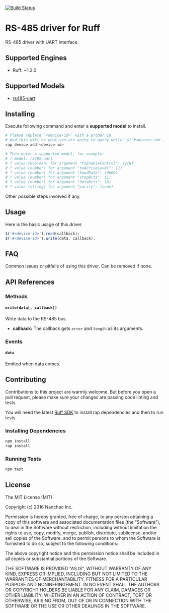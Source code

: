 [![Build Status](https://travis-ci.org/ruff-drivers/rs485-uart.svg)](https://travis-ci.org/ruff-drivers/rs485-uart)

# RS-485 driver for Ruff

RS-485 driver with UART interface.

## Supported Engines

* Ruff: ~1.2.0

## Supported Models

- [rs485-uart](https://rap.ruff.io/devices/rs485-uart)

## Installing

Execute following command and enter a **supported model** to install.

```sh
# Please replace `<device-id>` with a proper ID.
# And this will be what you are going to query while `$('#<device-id>')`.
rap device add <device-id>

# Then enter a supported model, for example:
# ? model: rs485-uart
# ? value (boolean) for argument "txEnableControl": (y/N)
# ? value (number) for argument "txActiveLevel": (1)
# ? value (number) for argument "baudRate": (9600)
# ? value (number) for argument "stopBits": (1)
# ? value (number) for argument "dataBits": (8)
# ? value (string) for argument "parity": (none)
```

Other possible steps involved if any.

## Usage

Here is the basic usage of this driver.

```js
$('#<device-id>').read(callback);
$('#<device-id>').write(data, callback);
```

## FAQ

Common issues or pitfalls of using this driver. Can be removed if none.

## API References

### Methods

#### `write(data[, callback])`

Write data to the RS-485 bus.

- **callback:** The callback gets `error` and `length` as its arguments.

### Events

#### `data`

Emitted when data comes.

## Contributing

Contributions to this project are warmly welcome. But before you open a pull request, please make sure your changes are passing code linting and tests.

You will need the latest [Ruff SDK](https://ruff.io/) to install rap dependencies and then to run tests.

### Installing Dependencies

```sh
npm install
rap install
```

### Running Tests

```sh
npm test
```

## License

The MIT License (MIT)

Copyright (c) 2016 Nanchao Inc.

Permission is hereby granted, free of charge, to any person obtaining a copy of this software and associated documentation files (the "Software"), to deal in the Software without restriction, including without limitation the rights to use, copy, modify, merge, publish, distribute, sublicense, and/or sell copies of the Software, and to permit persons to whom the Software is furnished to do so, subject to the following conditions:

The above copyright notice and this permission notice shall be included in all copies or substantial portions of the Software.

THE SOFTWARE IS PROVIDED "AS IS", WITHOUT WARRANTY OF ANY KIND, EXPRESS OR IMPLIED, INCLUDING BUT NOT LIMITED TO THE WARRANTIES OF MERCHANTABILITY, FITNESS FOR A PARTICULAR PURPOSE AND NONINFRINGEMENT. IN NO EVENT SHALL THE AUTHORS OR COPYRIGHT HOLDERS BE LIABLE FOR ANY CLAIM, DAMAGES OR OTHER LIABILITY, WHETHER IN AN ACTION OF CONTRACT, TORT OR OTHERWISE, ARISING FROM, OUT OF OR IN CONNECTION WITH THE SOFTWARE OR THE USE OR OTHER DEALINGS IN THE SOFTWARE.
